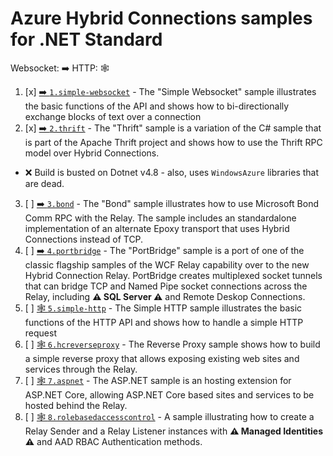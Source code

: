 # Azure Hybrid Connections samples for .NET Standard

Websocket: ➡️
HTTP: 🕸️

1. [x] [➡️ `1.simple-websocket`](./1.simple-websocket/README.md) - The "Simple Websocket" sample illustrates the basic functions of the API and shows how to bi-directionally exchange blocks of text over a connection
2. [x] [➡️ `2.thrift`](./2.thrift/README.md) - The "Thrift" sample is a variation of the C# sample that is part of the Apache Thrift project and shows how to use the Thrift RPC model
over Hybrid Connections.
 * ❌ Build is busted on Dotnet v4.8 - also, uses `WindowsAzure` libraries that are dead.
3. [ ] [➡️ `3.bond`](./3.bond/README.md) - The "Bond" sample illustrates how to use Microsoft Bond Comm RPC with the Relay. The sample includes an standardalone implementation of 
an alternate Epoxy transport that uses Hybrid Connections instead of TCP.
4. [ ] [➡️ `4.portbridge`](./4.portbridge/README.md) - The "PortBridge" sample is a port of one of the classic flagship samples of the WCF Relay capability over to the new Hybrid Connection Relay. PortBridge creates multiplexed socket tunnels that can bridge TCP and Named Pipe socket connections across the Relay, including **⚠️ SQL Server ⚠️** and Remote Deskop Connections.
5. [ ] [🕸️ `5.simple-http`](./5.simple-http/README.md) - The Simple HTTP sample illustrates the basic functions of the HTTP API and shows how to handle a simple HTTP request
6. [ ] [🕸️ `6.hcreverseproxy`](./6.hcreverseproxy/README.md) - The Reverse Proxy sample shows how to build a simple reverse proxy that allows exposing existing web sites and services through the Relay.
7. [ ] [🕸️ `7.aspnet`](./7.aspnet/README.md) - The ASP.NET sample is an hosting extension for ASP.NET Core, allowing ASP.NET Core based sites and services to be hosted behind the Relay.
8. [ ] [🕸️ `8.rolebasedaccesscontrol`](./8.rolebasedaccesscontrol/README.md) - A sample illustrating how to create a Relay Sender and a Relay Listener instances with **⚠️ Managed Identities ⚠️** and AAD RBAC Authentication methods.
